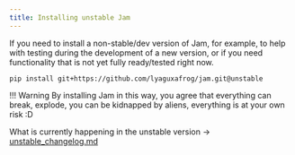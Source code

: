 ```yaml
---
title: Installing unstable Jam
---
```


If you need to install a non-stable/dev version of Jam, for example,
to help with testing during the development of a new version,
or if you need functionality that is not yet fully ready/tested right now.

```commandline
pip install git+https://github.com/lyaguxafrog/jam.git@unstable
```

!!! Warning
    By installing Jam in this way, you agree that everything can break,
    explode, you can be kidnapped by aliens, everything is at your own risk :D

What is currently happening in the unstable version -> [unstable_changelog.md](https://github.com/lyaguxafrog/jam/blob/unstable/docs/unstable_changelog.md)
